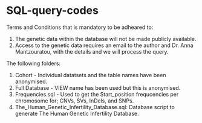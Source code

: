 # SQL-query-codes
Terms and Conditions that is mandatory to be adheared to:

1. The genetic data within the database will not be made publicly available.
2. Access to the genetic data requires an email to the author and Dr. Anna Mantzouratou, with the details and we will process the query.

The following folders:

1. Cohort - Individual datatsets and the table names have been anonymised.
2. Full Database - VIEW name has been used but this is anonymised.
3. Frequencies.sql - Used to get the Start_position frequcencies per chromosome for; CNVs, SVs, InDels, and SNPs.
4. The_Human_Genetic_Infertility_Database.sql: Database script to generate The Human Genetic Infertility Database.
